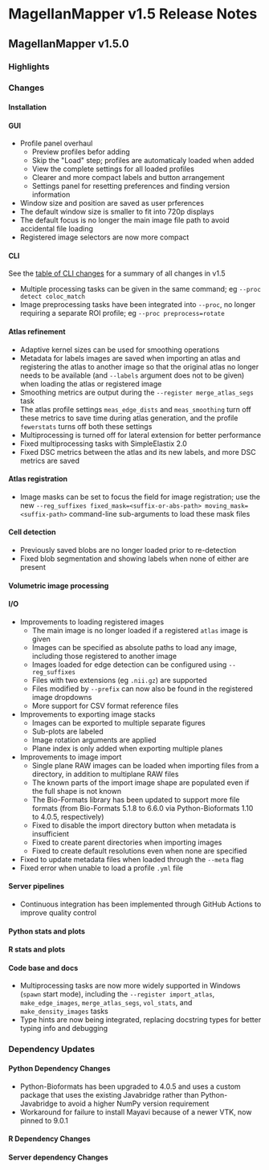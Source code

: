 # MagellanMapper v1.5 Release Notes

## MagellanMapper v1.5.0

### Highlights

### Changes

#### Installation

#### GUI

- Profile panel overhaul
    - Preview profiles befor adding
    - Skip the "Load" step; profiles are automaticaly loaded when added
    - View the complete settings for all loaded profiles
    - Clearer and more compact labels and button arrangement
    - Settings panel for resetting preferences and finding version information
- Window size and position are saved as user prferences
- The default window size is smaller to fit into 720p displays
- The default focus is no longer the main image file path to avoid accidental file loading
- Registered image selectors are now more compact

#### CLI

See the [table of CLI changes](../cli.md#changes-in-magellanmapper-v15) for a summary of all changes in v1.5

- Multiple processing tasks can be given in the same command; eg `--proc detect coloc_match`
- Image preprocessing tasks have been integrated into `--proc`, no longer requiring a separate ROI profile; eg `--proc preprocess=rotate`

#### Atlas refinement

- Adaptive kernel sizes can be used for smoothing operations
- Metadata for labels images are saved when importing an atlas and registering the atlas to another image so that the original atlas no longer needs to be available (and `--labels` argument does not to be given) when loading the atlas or registered image
- Smoothing metrics are output during the `--register merge_atlas_segs` task
- The atlas profile settings `meas_edge_dists` and `meas_smoothing` turn off these metrics to save time during atlas generation, and the profile `fewerstats` turns off both these settings
- Multiprocessing is turned off for lateral extension for better performance
- Fixed multiprocessing tasks with SimpleElastix 2.0
- Fixed DSC metrics between the atlas and its new labels, and more DSC metrics are saved

#### Atlas registration

- Image masks can be set to focus the field for image registration; use the new `--reg_suffixes fixed_mask=<suffix-or-abs-path> moving_mask=<suffix-path>` command-line sub-arguments to load these mask files

#### Cell detection

- Previously saved blobs are no longer loaded prior to re-detection
- Fixed blob segmentation and showing labels when none of either are present

#### Volumetric image processing

#### I/O

- Improvements to loading registered images
    - The main image is no longer loaded if a registered `atlas` image is given
    - Images can be specified as absolute paths to load any image, including those registered to another image
    - Images loaded for edge detection can be configured using `--reg_suffixes`
    - Files with two extensions (eg `.nii.gz`) are supported
    - Files modified by `--prefix` can now also be found in the registered image dropdowns
    - More support for CSV format reference files
- Improvements to exporting image stacks
    - Images can be exported to multiple separate figures
    - Sub-plots are labeled
    - Image rotation arguments are applied
    - Plane index is only added when exporting multiple planes
- Improvements to image import
    - Single plane RAW images can be loaded when importing files from a directory, in addition to multiplane RAW files
    - The known parts of the import image shape are populated even if the full shape is not known
    - The Bio-Formats library has been updated to support more file formats (from Bio-Formats 5.1.8 to 6.6.0 via Python-Bioformats 1.10 to 4.0.5, respectively)
    - Fixed to disable the import directory button when metadata is insufficient
    - Fixed to create parent directories when importing images
    - Fixed to create default resolutions even when none are specified
- Fixed to update metadata files when loaded through the `--meta` flag
- Fixed error when unable to load a profile `.yml` file

#### Server pipelines

- Continuous integration has been implemented through GitHub Actions to improve quality control

#### Python stats and plots

#### R stats and plots

#### Code base and docs

- Multiprocessing tasks are now more widely supported in Windows (`spawn` start mode), including the `--register import_atlas`, `make_edge_images`, `merge_atlas_segs`, `vol_stats`, and `make_density_images` tasks
- Type hints are now being integrated, replacing docstring types for better typing info and debugging

### Dependency Updates

#### Python Dependency Changes

- Python-Bioformats has been upgraded to 4.0.5 and uses a custom package that uses the existing Javabridge rather than Python-Javabridge to avoid a higher NumPy version requirement
- Workaround for failure to install Mayavi because of a newer VTK, now pinned to 9.0.1

#### R Dependency Changes

#### Server dependency Changes
